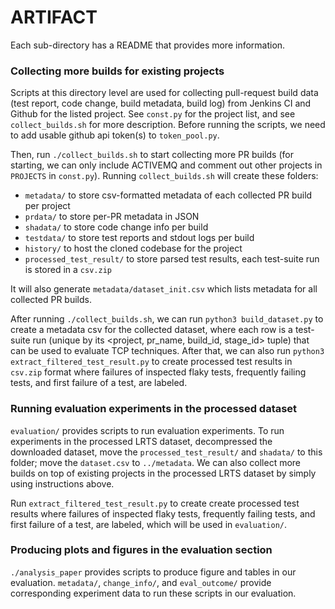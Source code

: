 # ARTIFACT


Each sub-directory has a README that provides more information.

### Collecting more builds for existing projects

Scripts at this directory level are used for collecting pull-request build data (test report, code change, build metadata, build log) from Jenkins CI and Github for the listed project. See `const.py` for the project list, and see `collect_builds.sh` for more description. 
Before running the scripts, we need to add usable github api token(s) to `token_pool.py`. 

Then, run `./collect_builds.sh` to start collecting more PR builds (for starting, we can only include ACTIVEMQ and comment out other projects in `PROJECTS` in `const.py`). Running `collect_builds.sh` will create these folders: 
- `metadata/` to store csv-formatted metadata of each collected PR build per project
- `prdata/` to store per-PR metadata in JSON
- `shadata/` to store code change info per build 
- `testdata/` to store test reports and stdout logs per build
- `history/` to host the cloned codebase for the project
- `processed_test_result/` to store parsed test results, each test-suite run is stored in a `csv.zip`

It will also generate `metadata/dataset_init.csv` which lists metadata for all collected PR builds.

After running `./collect_builds.sh`, we can run `python3 build_dataset.py` to create a metadata csv for the collected dataset, where each row is a test-suite run (unique by its \<project, pr_name, build_id, stage_id\> tuple) that can be used to evaluate TCP techniques. After that, we can also run `python3 extract_filtered_test_result.py` to create processed test results in `csv.zip` format where failures of inspected flaky tests, frequently failing tests, and first failure of a test, are labeled.

### Running evaluation experiments in the processed dataset

`evaluation/` provides scripts to run evaluation experiments. To run experiments in the processed LRTS dataset, decompressed the downloaded dataset, move the `processed_test_result/` and `shadata/` to this folder; move the `dataset.csv` to `../metadata`. We can also collect more builds on top of existing projects in the processed LRTS dataset by simply using instructions above.

Run `extract_filtered_test_result.py` to create create processed test results where failures of inspected flaky tests, frequently failing tests, and first failure of a test, are labeled, which will be used in `evaluation/`. 

### Producing plots and figures in the evaluation section

`./analysis_paper` provides scripts to produce figure and tables in our evaluation. `metadata/`, `change_info/`, and `eval_outcome/` provide corresponding experiment data to run these scripts in our evaluation. 